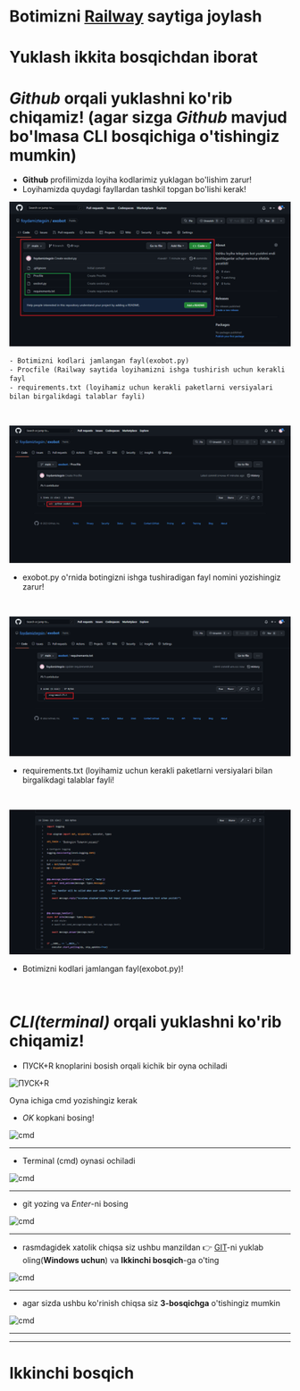 # **Botimizni [Railway](https://railway.app) saytiga joylash** 


# __Yuklash ikkita bosqichdan iborat__

# __*Github* orqali yuklashni ko'rib chiqamiz! (agar sizga *Github* mavjud bo'lmasa CLI bosqichiga o'tishingiz mumkin)__

- **Github** profilimizda loyiha kodlarimiz yuklagan bo'lishim zarur!
- Loyihamizda quydagi fayllardan tashkil topgan bo'lishi kerak!

![Loyiha fayllari](images/s1.PNG)

    - Botimizni kodlari jamlangan fayl(exobot.py)
    - Procfile (Railway saytida loyihamizni ishga tushirish uchun kerakli fayl
    - requirements.txt (loyihamiz uchun kerakli paketlarni versiyalari bilan birgalikdagi talablar fayli)
    
<br>

 ![Procfile](images/s2.PNG)
 
 - exobot.py o'rnida botingizni ishga tushiradigan fayl nomini yozishingiz zarur!

 
<br>

 ![requirements.txt](images/s3.PNG)
 
 - requirements.txt (loyihamiz uchun kerakli paketlarni versiyalari bilan birgalikdagi talablar fayli!


<br>

 ![exobot.py](images/s4.PNG)
 
 - Botimizni kodlari jamlangan fayl(exobot.py)!
<br>












# __*CLI(terminal)* orqali yuklashni ko'rib chiqamiz!__



- ПУСК+R knoplarini bosish orqali  kichik bir oyna ochiladi

![ПУСК+R](images/pusk.jpg)


Oyna ichiga cmd yozishingiz kerak
-  *OK* kopkani bosing!

![cmd](images/cmd.jpg)

<hr>

- Terminal (cmd) oynasi ochiladi

![cmd](images/ter.png)

<hr>

- git yozing va *Enter*-ni bosing

![cmd](images/gitb.png)

<hr>

- rasmdagidek xatolik chiqsa siz ushbu manzildan  👉 [GIT](https://git-scm.com/downloads)-ni yuklab oling(__Windows uchun__) va **Ikkinchi bosqich**-ga o'ting

![cmd](images/er.jpg)

<hr>

- agar sizda ushbu ko'rinish chiqsa siz **3-bosqichga** o'tishingiz mumkin

![cmd](images/tg.png)

<hr>
<hr>

# __Ikkinchi bosqich__



